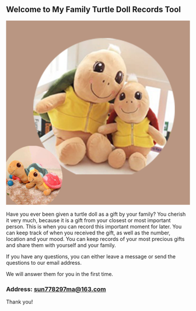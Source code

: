 ## Welcome to My Family Turtle Doll Records Tool

![Image](icon-1024.png)

Have you ever been given a turtle doll as a gift by your family? You cherish it very much, because it is a gift from your closest or most important person. This is when you can record this important moment for later. You can keep track of when you received the gift, as well as the number, location and your mood. You can keep records of your most precious gifts and share them with yourself and your family.


If you have any questions, you can either leave a message or send the questions to our email address.

We will answer them for you in the first time.

### Address: sun778297ma@163.com

Thank you!
